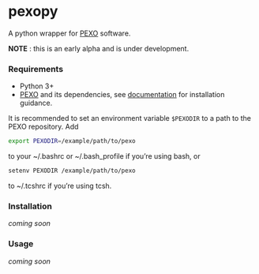 # pexopy

A python wrapper for [PEXO](https://github.com/phillippro/pexo) software.

**NOTE** : this is an early alpha and is under development.


### Requirements

- Python 3+
- [PEXO](https://github.com/phillippro/pexo) and its dependencies, see [documentation](http://rpubs.com/Fabo/pexo) for installation guidance.

It is recommended to set an environment variable `$PEXODIR` to a path to the PEXO repository. Add

```sh
export PEXODIR=/example/path/to/pexo
```

to your ~/.bashrc or ~/.bash_profile if you’re using bash, or

```sh
setenv PEXODIR /example/path/to/pexo
```

to ~/.tcshrc if you’re using tcsh.


### Installation

*coming soon*

### Usage

*coming soon*